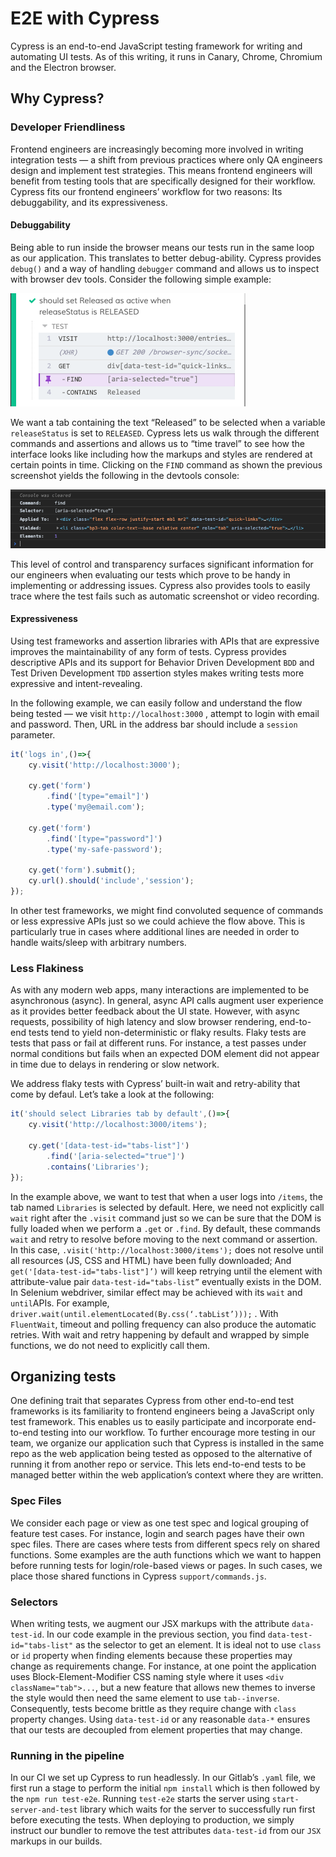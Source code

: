 # E2E with Cypress

Cypress is an end-to-end JavaScript testing framework for writing and automating UI tests. As of this writing, it runs in Canary, Chrome, Chromium and the Electron browser. 

## Why Cypress?

### Developer Friendliness 

Frontend engineers are increasingly becoming more involved in writing integration tests — a shift from previous practices where only QA engineers design and implement test strategies. This means frontend engineers will benefit from testing tools that are specifically designed for their workflow. Cypress fits our frontend engineers’ workflow for two reasons: Its debuggability, and its expressiveness. 

#### Debuggability

Being able to run inside the browser means our tests run in the same loop as our application. This translates to better debug-ability. Cypress provides `debug()` and a way of handling `debugger` command and allows us to inspect with browser dev tools. Consider the following simple example:

![Cypress](/images/cypress-screenshot.png)

We want a tab containing the text “Released” to be selected when a variable `releaseStatus` is set to `RELEASED`. Cypress lets us walk through the different commands and assertions and allows us to “time travel” to see how the interface looks like including how the markups and styles are rendered at certain points in time. Clicking on the `FIND` command as shown the previous screenshot yields the following in the devtools console:

![Cypress-in-Console](/images/cypress-in-console.png)

This level of control and transparency surfaces significant information for our engineers when evaluating our tests which prove to be handy in implementing or addressing issues. Cypress also provides tools to easily trace where the test fails such as automatic screenshot or video recording. 

#### Expressiveness

Using test frameworks and assertion libraries with APIs that are expressive improves the maintainability of any form of tests. Cypress provides descriptive APIs and its support for Behavior Driven Development `BDD` and Test Driven Development `TDD` assertion styles makes writing tests more expressive and intent-revealing. 

In the following example, we can easily follow and understand the flow being tested — we visit  `http://localhost:3000` , attempt to login with email and password. Then, URL in the address bar should include a `session` parameter. 

```js
it('logs in',()=>{
	cy.visit('http://localhost:3000');

	cy.get('form')
		.find('[type="email"]')
		.type('my@email.com');

	cy.get('form')
		.find('[type="password"]')
		.type('my-safe-password');

	cy.get('form').submit();
	cy.url().should('include','session');
});
```

In other test frameworks, we might find convoluted sequence of commands or less expressive APIs just so we could achieve the flow above. This is particularly true in cases where additional lines are needed in order to handle waits/sleep with arbitrary numbers. 

### Less Flakiness
As with any modern web apps, many interactions are implemented to be asynchronous (async). In general, async API calls augment user experience as it provides better feedback about the UI state. However, with async requests, possibility of high latency and slow browser rendering, end-to-end tests tend to yield non-deterministic or flaky results. Flaky tests are tests that pass or fail at different runs. For instance, a test passes under normal conditions but fails when an expected DOM element did not appear in time due to delays in rendering or slow network. 

We address flaky tests with Cypress’ built-in wait and retry-ability that come by defaul. Let’s take a look at the following:

```js
it('should select Libraries tab by default',()=>{
	cy.visit('http://localhost:3000/items'); 

	cy.get('[data-test-id="tabs-list"]') 
		.find('[aria-selected="true"]')
		.contains('Libraries'); 
});
```

In the example above, we want to test that when a user logs into `/items`, the tab named `Libraries` is selected by default. Here, we need not explicitly call `wait`  right after the  `.visit`  command just so we can be sure that the DOM is fully loaded when we perform a  `.get` or `.find`. By default, these commands `wait`  and retry to resolve before moving to the next command or assertion.  In this case, `.visit('http://localhost:3000/items');`  does not resolve until all resources (JS, CSS and HTML) have been fully downloaded; And `get('[data-test-id="tabs-list"]’)` will keep retrying until the element with attribute-value pair `data-test-id="tabs-list”` eventually exists in the DOM.  In Selenium webdriver, similar effect may be achieved with its `wait`  and `until`APIs. For example,  `driver.wait(until.elementLocated(By.css(‘.tabList’)));`  . With `FluentWait`, timeout and polling frequency can also produce the automatic retries. With wait and retry happening by default and wrapped by simple functions, we do not need to explicitly call them.

## Organizing tests

One defining trait that separates Cypress from other end-to-end test frameworks is its familiarity to frontend engineers being a JavaScript only test framework. This enables us to easily participate and incorporate end-to-end testing into our workflow. To further encourage more testing in our team, we organize our application such that Cypress is installed in the same repo as the web application being tested as opposed to the alternative of running it from another repo or service. This lets end-to-end tests to be managed better within the web application’s context where they are written. 

### Spec Files

We consider each page or view as one test spec and logical grouping of feature test cases. For instance, login and search pages have their own spec files. There are cases where tests from different specs rely on shared functions. Some examples are the auth functions which we want to happen before running tests for login/role-based views or pages. In such cases, we place those shared functions in Cypress `support/commands.js`. 

### Selectors

When writing tests, we augment our JSX markups with the attribute `data-test-id`. In our code example in the previous section, you find `data-test-id="tabs-list"` as the selector to get an element. It is ideal not to use `class` or `id` property when finding elements because these properties may change as requirements change. For instance, at one point the application uses Block-Element-Modifier CSS naming style where it uses `<div className="tab">...`, but a new feature that allows new themes to inverse the style would then need the same element to use `tab--inverse`. Consequently, tests become brittle as they require change with `class` property changes. Using `data-test-id` or any reasonable `data-*`  ensures that our tests are decoupled from element properties that may change.

### Running in the pipeline

In our CI we set up Cypress to run headlessly.  In our  Gitlab’s `.yaml` file, we first run a stage to perform the initial `npm install`  which is then followed by the `npm run test-e2e`. Running `test-e2e` starts the server using `start-server-and-test`  library which waits for the server to successfully run first before executing the tests. When deploying to production, we simply instruct our bundler to remove the test attributes  `data-test-id`  from our `JSX` markups in our builds. 
